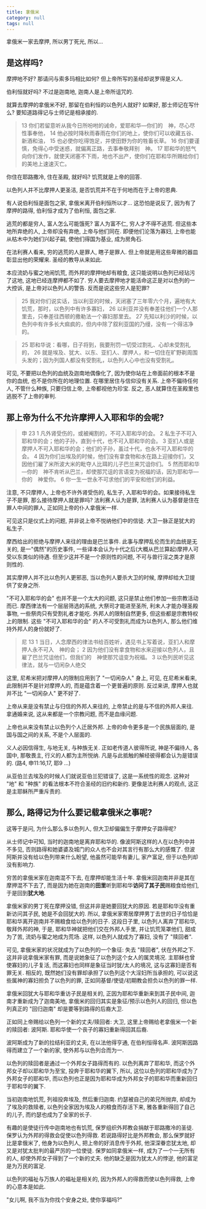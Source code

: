 ```yaml
---
title: 拿俄米
category: null
tags: null
---
```


拿俄米一家去摩押, 所以男丁死光, 所以...

是这样吗?
-----------------------

摩押地不好? 那请问与索多玛相比如何? 但上帝所写的圣经却说罗得是义人.

伯利恒就好吗? 不过是迦南地, 迦南人是上帝所诅咒的.

就算去摩押的拿俄米不好, 那留在伯利恒的以色列人就好? 如果好, 那士师记在写什么? 要知道路得记与士师记是相承接的.

> 13 你们若留意听从我今日所吩咐的诫命，爱耶和华―你们的　神，尽心尽性事奉他， 14 他必按时降秋雨春雨在你们的地上，使你们可以收藏五谷、新酒和油， 15 也必使你吃得饱足，并使田野为你的牲畜长草。 16 你们要谨慎，免得心中受迷惑，就偏离正路，去事奉敬拜别　神。 17 耶和华的怒气向你们发作，就使天闭塞不下雨，地也不出产，使你们在耶和华所赐给你们的美地上速速灭亡。

你住在耶路撒冷, 住在圣殿, 就好吗? 饥荒就是上帝的回答.

以色列人并不比摩押人更圣洁, 是否饥荒并不在于何地而在于上帝的恩典.

有人说伯利恒是面包之家, 拿俄米离开伯利恒所以才... 这恐怕是说反了, 因为有了摩押的路得, 伯利恒才成为了伯利恒, 面包之家.

逃荒的都是穷人, 富人怎么可能饿死? 富人为富不仁, 穷人才不得不逃荒. 但这些本地所弃绝的人, 上帝却没有弃绝, 上帝与他们同在. 即便他们沦落为寡妇, 上帝也能从枯木中为她们兴起子嗣, 使他们得国为基业, 成为房角石.

在法利赛人看来, 穷的逃荒的人是罪人, 瞎子是罪人. 但上帝就是用这些卑微的器皿彰显出他的荣耀来. 圣经的教导从来如此.

本应流奶与蜜之地闹饥荒, 而外邦的摩押地却有粮食, 这只能说明以色列已经玷污了这地, 这地已经连摩押都不如了. 穷人要去摩押地才能活命这正是对以色列的一大控诉, 是上帝对以色列人的警告. 反而是说这些穷人是犯罪?

> 25 我对你们说实话，当以利亚的时候，天闭塞了三年零六个月，遍地有大饥荒，那时，以色列中有许多寡妇， 26 以利亚并没有奉差往他们一个人那里去，只奉差往西顿的撒勒法一个寡妇那里去。 27 先知以利沙的时候，以色列中有许多长大痲疯的，但内中除了叙利亚国的乃缦，没有一个得洁净的。

> 25 耶和华说：看哪，日子将到，我要刑罚一切受过割礼、心却未受割礼的， 26 就是埃及、犹大、以东、亚扪人、摩押人，和一切住在旷野剃周围头发的；因为列国人都没有受割礼，以色列人心中也没有受割礼。

可见, 不要把以色列的血统及迦南地偶像化了, 因为使你站在上帝面前的根本不是你的血统, 也不是你所在的地理位置. 在哪里居住与信仰没有关系. 上帝不偏待任何人, 不管什么种族, 只要归信上帝, 上帝都视他为珍宝. 反之, 恶人就算住在圣殿里也逃脱不了上帝的审判.

那上帝为什么不允许摩押人入耶和华的会呢?
-----------------------------------------

> 申 23
1 凡外肾受伤的，或被阉割的，不可入耶和华的会。 2 私生子不可入耶和华的会；他的子孙，直到十代，也不可入耶和华的会。 3 亚扪人或是摩押人不可入耶和华的会；他们的子孙，虽过十代，也永不可入耶和华的会。 4 因为你们出埃及的时候，他们没有拿食物和水在路上迎接你们，又因他们雇了米所波大米的毗夺人比珥的儿子巴兰来咒诅你们。 5 然而耶和华―你的　神不肯听从巴兰，却使那咒诅的言语变为祝福的话，因为耶和华―你的　神爱你。 6 你一生一世永不可求他们的平安和他们的利益。

注意, 不只摩押人, 上帝也不许外肾受伤的, 私生子, 入耶和华的会。如果接待私生子不是罪, 那么接待摩押人就是罪吗? 法利赛人认为是罪, 法利赛人认为基督是住在罪人中间的罪人, 正如同上帝的仆人拿俄米一样.

可见这只是仪式上的问题, 并非说上帝不悦纳他们中的信徒. 大卫一脉正是犹大的私生子.

摩西给出的拒绝与摩押人来往的理由是巴兰事件. 此事与摩押乱伦而生的血统是无关的, 是一"偶然"的历史事件, 一些译本会认为十代之后(大概从巴兰算起)摩押人可受以东类似的待遇. 但至少这并不是一个原则性的问题, 不可与兽行淫之类才是原则性的.

其实摩押人并不比以色列人更邪恶, 当以色列人要杀大卫的时候, 摩押却给大卫提供了安身之所.

"不可入耶和华的会" 也并不是一个太大的问题, 这只是禁止他们参加一些宗教活动而已. 摩西律法有一个层层筛选的系统, 大祭司才能进至圣所, 利未人才能办理圣殿事物, 一些祭肉只有受割礼者才能吃. 外邦人的限制自然更多, 但这些都是宗教特权上的限制. 这些 "不可入耶和华的会" 的人不可受割礼而成为以色列人, 那么他们维持外邦人的身份就好了.

> 尼 13
1 当日，人念摩西的律法书给百姓听，遇见书上写着说，亚扪人和摩押人永不可入　神的会； 2 因为他们没有拿食物和水来迎接以色列人，且雇了巴兰咒诅他们，但我们的　神使那咒诅变为祝福。 3 以色列民听见这律法，就与一切闲杂人绝交

这里, 尼希米把对摩押人的限制应用到了 "一切闲杂人" 身上, 可见, 在尼希米看来, 此限制并不是针对摩押人的, 而是蕴含着一个更普遍的原则. 反过来讲, 摩押人也就并不比 "一切闲杂人" 更不好了.

上帝从来是没有禁止与归信的外邦人来往的, 上帝禁止的是与不信的外邦人来往. 拿通婚来说, 这从来都是一个宗教问题, 而不是血缘问题.

上帝也从来没有禁止以色列个人迁居外邦. 上帝的命令更多是一个民族层面的, 是国与国之间的关系, 不是个人层面的.

义人必因信得生, 与地无关, 与种族无关. 正如老传道人彼得所说, 神是不偏待人, 各国中, 那敬畏主, 行义的人都为主所悦纳. 凡是与此抵触的解经彼得都会认为是错误的. (路4, 申11:16,17, 耶9 ...)

从亚伯兰去埃及的时候人们就说亚伯兰犯错误了, 这是一系统性的观念. 这种对 "地" 和 "种族" 的看法根本不符合圣经的旧约和新约. 更像是法利赛人的观点, 这正是主耶稣所严重斥责的.

那么, 路得记为什么要记载拿俄米之事呢?
-----------------------------------------------

这等于是问, 为什么那么多以色列人, 但大卫却偏偏生于摩押女子路得呢?

从士师记中可知, 当时的迦南地是离弃耶和华的. 像波阿斯这样的人在以色列中并不多见, 否则路得和她婆婆及城门的众人也不会对其言行有那么大的感慨了. 但波阿斯并没有给以色列带来什么盼望, 他虽然可能早有妻儿, 家产富足, 但于以色列却没有影响力.

穷苦的拿俄米家在迦南混不下去, 在摩押却能生活十年. 拿俄米回迦南并非是其在摩押混不下去了, 而是因为她在迦南的**田里**听到耶和华**访问了其子民**赐粮食给他们, 于是回到**犹大地**.

拿俄米家的男丁死在摩押没错, 但这并非是她要回犹大的原因. 若是耶和华没有重新访问其子民, 她是不会回犹大的. 所以, 拿俄米家寄居摩押男丁去世的日子恰恰是耶和华离开迦南并不赐粮食给以色列的日子. 这段日子里, 以色列人离弃了耶和华, 敬拜外邦的神, 于是, 耶和华神就把他们交在外邦人手里, 并让饥荒笼罩他们, 甜成为了苦, 流奶与蜜之地成为荒场. 这样, 以色列人就成为了寡妇, 没有了 "赎回者".

可见, 拿俄米家的状况就成为了以色列的一个象征: 失去 "赎回者", 伏在外邦之下. 这并非说拿俄米家有罪, 而是说她象征了以色列这个女人的属灵境况. 主耶稣也曾使寡妇的儿子复活, 而这寡妇也同样是象征当时犹/太人的境况, 这与这寡妇是否有罪无关. 相反的, 既然她们没有罪却承担了以色列这个大淫妇所当承担的, 可以说这些属神的寡妇担负了以色列的罪, 正如同基督/使徒/初期教会担负以色列的罪一样.

拿俄米回犹大与耶和华重访子民是相关的, 正因为耶和华重新来到其子民中间, 迦南才重新成为了迦南美地, 拿俄米的回归其实是象征/预示以色列人的回归, 但以色列真正的 "回归迦南" 却是要等到路得的后裔大卫.

正如同上帝赐给以色列一个新的丈夫/赎回者: 大卫, 这里上帝赐给老拿俄米一个新的赎回者: 波阿斯. 耶和华使一个丧子的寡妇重新得回其后裔.

波阿斯成为了新的拉结利亚的丈夫, 在以法他得亨通, 在伯利恒得名声. 波阿斯因路得而建立了一个新的家, 使外邦与以色列合而为一.

以色列的赎回者是通过一个外邦女子路得而有的. 以色列离弃了耶和华, 而这个外邦女子却以耶和华为至宝, 投奔于耶和华的翼下, 所以, 这位以色列的耶和华成为了外邦女子的耶和华, 而以色列也正是因为耶和华成为外邦女子的耶和华而重新回归于耶和华的翼下.

当初迦南地饥荒, 列祖投奔埃及, 然后重归迦南. 约瑟被自己的弟兄所抛弃, 却成为了埃及的救赎者, 以色列全家因为埃及人的粮食而存活下来, 雅各重新得回了自己的儿子, 而约瑟也成为了全家的长子.

有趣的是使徒行传中迦南地也有饥荒, 保罗组织外邦教会捐献于耶路撒冷的圣徒. 保罗认为外邦的得救会促使以色列得救. 若说路得好比是外邦教会, 那么保罗就好比是拿俄米了, 他身为以色列人, 把上帝的好消息传于外邦, 他深深眷恋犹太地, 却又是对犹太批判的最严厉的一位使徒. 保罗如同拿俄米一样, 成为了一个一无所有的人, 却使外邦女子得到了一个新的丈夫. 他的缺乏是因为犹太人的悖逆, 他的富足是为万民的富足.

以色列的福祉与万族人的福祉是相关的, 因为外邦人的得救而使以色列得救, 上帝的心意本是如此.

"女儿啊, 我不当为你找个安身之处, 使你享福吗?"
